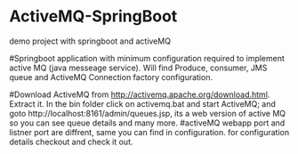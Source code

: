 # ActiveMQ-SpringBoot 
demo project with springboot and activeMQ

#Springboot application with minimum configuration required to implement active MQ (java messeage service).
Will find Produce, consumer, JMS queue and ActiveMQ Connection factory configuration.

#Download ActiveMQ from http://activemq.apache.org/download.html. Extract it. In the bin folder click on activemq.bat and start ActiveMQ;
and goto http://localhost:8161/admin/queues.jsp, its a web version of active MQ so you can see queue details and many more.
#activeMQ webapp port and listner port are diffrent, same you can find in configuration. 
for configuration details checkout and check it out.


